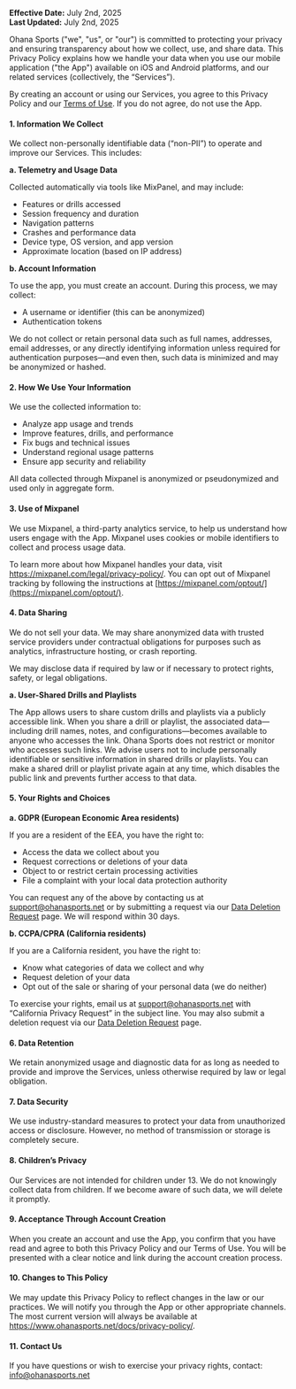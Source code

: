 **Effective Date:** July 2nd, 2025  
**Last Updated:** July 2nd, 2025

Ohana Sports ("we", "us", or "our") is committed to protecting your privacy and ensuring transparency about how we collect, use, and share data. This Privacy Policy explains how we handle your data when you use our mobile application ("the App") available on iOS and Android platforms, and our related services (collectively, the “Services”).

By creating an account or using our Services, you agree to this Privacy Policy and our [Terms of Use](https://www.ohanasports.net/docs/terms-of-use/). If you do not agree, do not use the App.

#### 1. Information We Collect
We collect non-personally identifiable data (“non-PII”) to operate and improve our Services. This includes:

**a. Telemetry and Usage Data**

Collected automatically via tools like MixPanel, and may include:
- Features or drills accessed
- Session frequency and duration
- Navigation patterns
- Crashes and performance data
- Device type, OS version, and app version
- Approximate location (based on IP address)

**b. Account Information**

To use the app, you must create an account. During this process, we may collect:
- A username or identifier (this can be anonymized)
- Authentication tokens

We do not collect or retain personal data such as full names, addresses, email addresses, or any directly identifying information unless required for authentication purposes—and even then, such data is minimized and may be anonymized or hashed.

#### 2. How We Use Your Information
We use the collected information to:
- Analyze app usage and trends
- Improve features, drills, and performance
- Fix bugs and technical issues
- Understand regional usage patterns
- Ensure app security and reliability

All data collected through Mixpanel is anonymized or pseudonymized and used only in aggregate form.

#### 3. Use of Mixpanel
We use Mixpanel, a third-party analytics service, to help us understand how users engage with the App. Mixpanel uses cookies or mobile identifiers to collect and process usage data.

To learn more about how Mixpanel handles your data, visit https://mixpanel.com/legal/privacy-policy/. You can opt out of Mixpanel tracking by following the instructions at [https://mixpanel.com/optout/](https://mixpanel.com/optout/).

#### 4. Data Sharing
We do not sell your data. We may share anonymized data with trusted service providers under contractual obligations for purposes such as analytics, infrastructure hosting, or crash reporting.

We may disclose data if required by law or if necessary to protect rights, safety, or legal obligations.

**a. User-Shared Drills and Playlists**

The App allows users to share custom drills and playlists via a publicly accessible link. When you share a drill or playlist, the associated data—including drill names, notes, and configurations—becomes available to anyone who accesses the link.
Ohana Sports does not restrict or monitor who accesses such links. We advise users not to include personally identifiable or sensitive information in shared drills or playlists.
You can make a shared drill or playlist private again at any time, which disables the public link and prevents further access to that data.

#### 5. Your Rights and Choices
**a. GDPR (European Economic Area residents)**

If you are a resident of the EEA, you have the right to:
- Access the data we collect about you
- Request corrections or deletions of your data
- Object to or restrict certain processing activities
- File a complaint with your local data protection authority

You can request any of the above by contacting us at support@ohanasports.net or by submitting a request via our [Data Deletion Request](/pages/data-deletion/) page. We will respond within 30 days.

**b. CCPA/CPRA (California residents)**

If you are a California resident, you have the right to:
- Know what categories of data we collect and why
- Request deletion of your data
- Opt out of the sale or sharing of your personal data (we do neither)

To exercise your rights, email us at support@ohanasports.net with “California Privacy Request” in the subject line. You may also submit a deletion request via our [Data Deletion Request](/pages/data-deletion/) page.

#### 6. Data Retention
We retain anonymized usage and diagnostic data for as long as needed to provide and improve the Services, unless otherwise required by law or legal obligation.

#### 7. Data Security
We use industry-standard measures to protect your data from unauthorized access or disclosure. However, no method of transmission or storage is completely secure.

#### 8. Children’s Privacy
Our Services are not intended for children under 13. We do not knowingly collect data from children. If we become aware of such data, we will delete it promptly.

#### 9. Acceptance Through Account Creation
When you create an account and use the App, you confirm that you have read and agree to both this Privacy Policy and our Terms of Use. You will be presented with a clear notice and link during the account creation process.

#### 10. Changes to This Policy
We may update this Privacy Policy to reflect changes in the law or our practices. We will notify you through the App or other appropriate channels. The most current version will always be available at https://www.ohanasports.net/docs/privacy-policy/.

#### 11. Contact Us
If you have questions or wish to exercise your privacy rights, contact:  info@ohanasports.net

<br>
<br>
